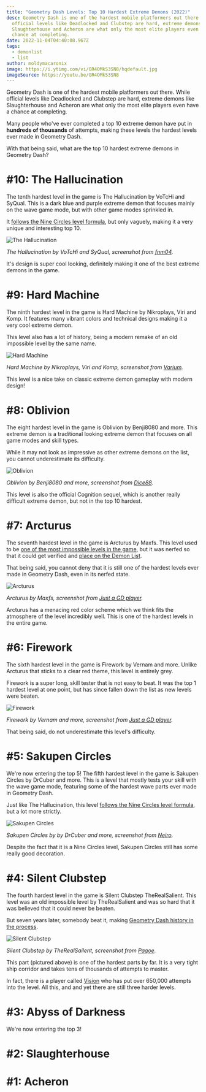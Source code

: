 ```yaml
---
title: "Geometry Dash Levels: Top 10 Hardest Extreme Demons (2022)"
desc: Geometry Dash is one of the hardest mobile platformers out there. While
  official levels like Deadlocked and Clubstep are hard, extreme demons like
  Slaughterhouse and Acheron are what only the most elite players even have a
  chance at completing.
date: 2022-11-04T04:40:08.967Z
tags:
  - demonlist
  - list
author: moldymacaronix
image: https://i.ytimg.com/vi/GR4OMkS3SN8/hqdefault.jpg
imageSource: https://youtu.be/GR4OMkS3SN8
---
```

Geometry Dash is one of the hardest mobile platformers out there. While official levels like Deadlocked and Clubstep are hard, extreme demons like Slaughterhouse and Acheron are what only the most elite players even have a chance at completing.

Many people who've ever completed a top 10 extreme demon have put in **hundreds of thousands**  of attempts, making these levels the hardest levels ever made in Geometry Dash.

With that being said, what are the top 10 hardest extreme demons in Geometry Dash?

# #10: The Hallucination

The tenth hardest level in the game is The Hallucination by VoTcHi and SyQual. This is a dark blue and purple extreme demon that focuses mainly on the wave game mode, but with other game modes sprinkled in.

It [follows the Nine Circles level formula](/posts/history-of-nc-levels/), but only vaguely, making it a very unique and interesting top 10.

![The Hallucination](https://media.discordapp.net/attachments/392087938239954950/1037952032654512179/NEW_TOP_15_VERIFIED____The_Hallucination__by_VoTcHi__SyQual_0-23_screenshot.png?width=1201&height=676)

*The Hallucination by VoTcHi and SyQual, screenshot from [fnm04](https://youtu.be/Mqd6UabJOE4).*

It's design is super cool looking, definitely making it one of the best extreme demons in the game.

# #9: Hard Machine

The ninth hardest level in the game is Hard Machine by Nikroplays, Viri and Komp. It features many vibrant colors and technical designs making it a very cool extreme demon.

This level also has a lot of history, being a modern remake of an old impossible level by the same name.

![Hard Machine](https://media.discordapp.net/attachments/392087938239954950/1037953460299112478/VERIFIED_Hard_Machine_-_Former_Top_1_-_by_komp_-_https___pastebin.com_BPCs2EGe_1-4_screenshot.png?width=1201&height=676)

*﻿Hard Machine by Nikroplays, Viri and Komp, screenshot from [Varium](https://youtu.be/6i0pdTDAo1c).*

This level is a nice take on classic extreme demon gameplay with modern design!

# #8: Oblivion

The eight hardest level in the game is Oblivion by Benji8080 and more. This extreme demon is a traditional looking extreme demon that focuses on all game modes and skill types.

While it may not look as impressive as other extreme demons on the list, you cannot underestimate its difficulty.

![Oblivion](https://media.discordapp.net/attachments/392087938239954950/1037954823791857664/Verification_Oblivion_by_Benji__More_100_Official_Cognition_Sequel_0-50_screenshot.png?width=1201&height=676)

*﻿Oblivion by Benji8080 and more, screenshot from [Dice88](https://youtu.be/ZcmDAm50BB0).*

This level is also the official Cognition sequel, which is another really difficult extreme demon, but not in the top 10 hardest.

# #7: Arcturus

The seventh hardest level in the game is Arcturus by Maxfs. This level used to be [one of the most impossible levels in the game](/posts/geometry-dash-levels-what-is-the-most-impossible-level-2022/), but it was nerfed so that it could get verified and [place on the Demon List](/posts/geometry-dash-demon-list-what-are-the-top-extreme-demons-2022/).

That being said, you cannot deny that it is still one of the hardest levels ever made in Geometry Dash, even in its nerfed state.

![Arcturus](https://media.discordapp.net/attachments/392087938239954950/1037955685947809803/4K__Arcturus__NEW_TOP_1_by_maxFS_Extreme_Demon___Geometry_Dash_2.11_0-14_screenshot.png?width=1201&height=676)

*﻿Arcturus by Maxfs, screenshot from [Just a GD player](https://youtu.be/wHXFFnmMB1Q).*

Arcturus has a menacing red color scheme which we think fits the atmosphere of the level incredibly well. This is one of the hardest levels in the entire game.

# #6: Firework

The sixth hardest level in the game is Firework by Vernam and more. Unlike Arcturus that sticks to a clear red theme, this level is entirely grey.

F﻿irework is a super long, skill tester that is not easy to beat. It was the top 1 hardest level at one point, but has since fallen down the list as new levels were beaten.

![Firework](https://media.discordapp.net/attachments/392087938239954950/1037956805629857852/Firework__by_cherry_team___TOP_1_Extreme_Demon_4K_SHOWCASE_1-38_screenshot.png?width=1201&height=676)

*﻿Firework by Vernam and more, screenshot from [Just a GD player](https://youtu.be/8RcZVS0kzCg).*

That being said, do not underestimate this level's difficulty.

# #5: Sakupen Circles

We're now entering the top 5! The fifth hardest level in the game is Sakupen Circles by DrCuber and more. This is a level that mostly tests your skill with the wave game mode, featuring some of the hardest wave parts ever made in Geometry Dash.

Just like The Hallucination, this level [follows the Nine Circles level formula](/posts/history-of-nc-levels/), but a lot more strictly.

![Sakupen Circles](https://media.discordapp.net/attachments/392087938239954950/1037957923084714004/ITS_VERIFIED___Sakupen_Circles_NEW_TOP_1_-_in_Perfect_Quality_4K_60fps_-_Geometry_Dash_0-26_screenshot.png?width=1201&height=676)

*﻿Sakupen Circles by by DrCuber and more, screenshot from [Neiro](https://youtu.be/b66_Oe4Xo1w).*

Despite the fact that it is a Nine Circles level, Sakupen Circles still has some really good decoration.

# #4: Silent Clubstep

The fourth hardest level in the game is Silent Clubstep TheRealSalient. This level was an old impossible level by TheRealSalient and was so hard that it was believed that it could never be beaten.

But seven years later, somebody beat it, making [Geometry Dash history in the process](/categories/history/).

![Silent Clubstep](https://media.discordapp.net/attachments/392087938239954950/1037959033207922808/SILENT_CLUBSTEP__VERIFIED_LEGENDARY_DEMON_0-10_screenshot.png?width=1201&height=676)

*﻿Silent Clubstep by TheRealSailent, screenshot from [Paqoe](https://youtu.be/GR4OMkS3SN8).*

This part (pictured above) is one of the hardest parts by far. It is a very tight ship corridor and takes tens of thousands of attempts to master.

In fact, there is a player called [Vision](https://youtu.be/CeguDFtYl1o) who has put over 650,000 attempts into the level. All this, and and yet there are still three harder levels.

# #3: Abyss of Darkness

We're now entering the top 3!

# #2: Slaughterhouse

# #1: Acheron
